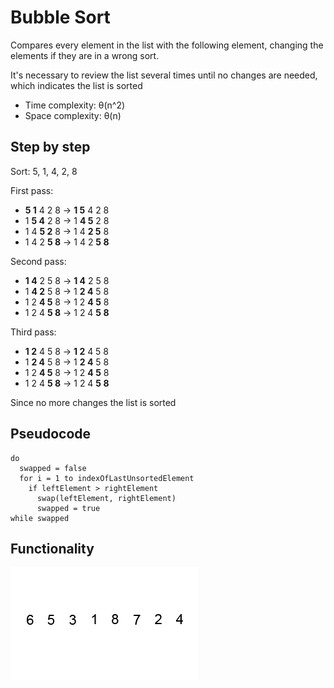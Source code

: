 # Bubble Sort

Compares every element in the list with the following element, changing the elements if they are in a wrong sort.

It's necessary to review the list several times until no  changes are needed, which indicates the list is sorted

- Time complexity: θ(n^2)
- Space complexity: θ(n)

## Step by step

Sort: 5, 1, 4, 2, 8

First pass:
- __5 1__ 4 2 8 -> __1 5__ 4 2 8
- 1 __5 4__ 2 8 -> 1 __4 5__ 2 8
- 1 4 __5 2__ 8 -> 1 4 __2 5__ 8
- 1 4 2 __5 8__ -> 1 4 2 __5 8__

Second pass:
- __1 4__ 2 5 8 -> __1 4__ 2 5 8
- 1 __4 2__ 5 8 -> 1 __2 4__ 5 8
- 1 2 __4 5__ 8 -> 1 2 __4 5__ 8
- 1 2 4 __5 8__ -> 1 2 4 __5 8__

Third pass:
- __1 2__ 4 5 8 -> __1 2__ 4 5 8
- 1 __2 4__ 5 8 -> 1 __2 4__ 5 8
- 1 2 __4 5__ 8 -> 1 2 __4 5__ 8
- 1 2 4 __5 8__ -> 1 2 4 __5 8__

Since no more changes the list is sorted

## Pseudocode

```
do
  swapped = false
  for i = 1 to indexOfLastUnsortedElement
    if leftElement > rightElement
      swap(leftElement, rightElement)
      swapped = true
while swapped
```


## Functionality

![insertionSortGif](Bubble-sort-.gif)

